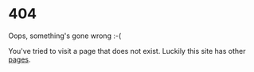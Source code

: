 # 404

Oops, something's gone wrong :-(

You've tried to visit a page that does not exist. Luckily this site has other
[pages](index.md).
